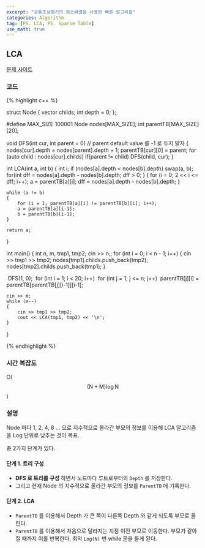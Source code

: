 ```yaml
---
excerpt: "공통조상찾기의 희소배열을 사용한 빠른 알고리즘"
categories: Algorithm
tag: [PS. LCA, PS. Sparse Table]
use_math: true
---
```

## LCA

[문제 사이트](https://www.acmicpc.net/problem/11438)

### 코드

{% highlight c++ %}

struct Node {
	vector<int> childs;
	int depth = 0;
};

#define MAX_SIZE 100001
Node nodes[MAX_SIZE];
int  parentTB[MAX_SIZE][20];

void DFS(int cur, int parent = 0)  // parent default value 를 -1 로 두지 말자
{
	nodes[cur].depth = nodes[parent].depth + 1;
	parentTB[cur][0] = parent;
	for (auto child : nodes[cur].childs)
		if(parent != child)
			DFS(child, cur);
}

int LCA(int a, int b)
{
	int i;
	if (nodes[a].depth < nodes[b].depth) swap(a, b);
    for(int dff = nodes[a].depth - nodes[b].depth; dff > 0; )
    {
		for (i = 0; 2 << i <= dff; i++);
		a = parentTB[a][i];
        dff = nodes[a].depth - nodes[b].depth;
    }

	while (a != b)
	{
		for (i = 1; parentTB[a][i] != parentTB[b][i]; i++);
		a = parentTB[a][i-1];
		b = parentTB[b][i-1];
	}
	
	return a;
}

int main()
{
	int n, m, tmp1, tmp2;
	cin >> n;;
	for (int i = 0; i < n - 1; i++)
	{
		cin >> tmp1 >> tmp2;
		nodes[tmp1].childs.push_back(tmp2);
		nodes[tmp2].childs.push_back(tmp1);
	}

​	DFS(1, 0);
​	for (int i = 1; i < 20; i++)
​		for (int j = 1; j <= n; j++)
​			parentTB[j][i] = parentTB[parentTB[j][i-1]][i-1];
​			

	cin >> m;
	while (m--)
	{
		cin >> tmp1 >> tmp2;
		cout << LCA(tmp1, tmp2) << '\n';
	}
}

{% endhighlight %}

### 시간 복잡도

O($$(\mathrm{N} + \mathrm{M})\log{\mathrm{N}}$$)

### 설명

Node 마다 1, 2, 4, 8 ... 으로 지수적으로 올라간 부모의 정보를 이용해 LCA 알고리즘을 Log 단위로 낮추는 것이 목표.

총 2가지 단계가 있다.

#### 단계 1. 트리 구성

+ __DFS 로 트리를 구성__ 하면서 노드마다 루트로부터의 ```Depth``` 를 저장한다. 
+ 그리고 현재 Node 의 지수적으로 올라간 부모의 정보를 ```ParentTB``` 에 기록한다.

#### 단계 2. LCA

+ ```ParentTB``` 를 이용해서 Depth 가 큰 쪽이 다른쪽 Depth 와 같게 되도록 부모로 올린다.
+ ```ParentTB``` 를 이용해서 처음으로 달라지는 지점 이전 부모로 이동한다. 부모가 같아질 때까지 이를 반복한다. 최악 ```Log(N)``` 번 while 문을 돌게 된다.